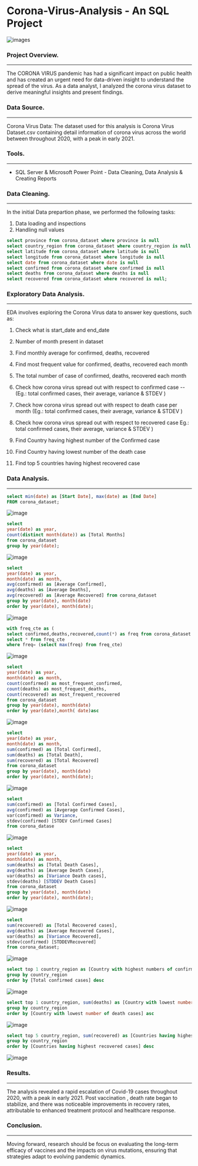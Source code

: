 # Corona-Virus-Analysis - An SQL Project
![images](https://github.com/kdm1411/Corona-Virus-Analysis/assets/150349346/f59082f5-4d92-4a05-803e-1e8e03382deb)

### Project Overview.
---
The CORONA VIRUS pandemic has had a significant impact on public health and has created an urgent need for data-driven insight to understand the spread of the virus. As a data analyst, I analyzed the corona virus dataset to derive meaningful insights and present findings.

### Data Source.
---
Corona Virus Data: The dataset used for this analysis is Corona Virus Dataset.csv containing detail information of corona virus across the world between throughout 2020, with a peak in early 2021.

### Tools.
---

- SQL Server & Microsoft Power Point - Data Cleaning, Data Analysis & Creating Reports

### Data Cleaning.
---

In the initial Data prepartion phase, we performed the following tasks:

1. Data loading and inspections
2. Handling null values
   
```sql
select province from corona_dataset where province is null
select country_region from corona_dataset where country_region is null
select latitude from corona_dataset where latitude is null
select longitude from corona_dataset where longitude is null
select date from corona_dataset where date is null
select confirmed from corona_dataset where confirmed is null
select deaths from corona_dataset where deaths is null
select recovered from corona_dataset where recovered is null;
```

### Exploratory Data Analysis.
---

EDA involves exploring the Corona Virus data to answer key questions, such as:

1. Check what is start_date and end_date

2. Number of month present in dataset

3. Find monthly average for confirmed, deaths, recovered

4. Find most frequent value for confirmed, deaths, recovered each month 

5. The total number of case of confirmed, deaths, recovered each month

6. Check how corona virus spread out with respect to confirmed case
--(Eg.: total confirmed cases, their average, variance & STDEV )

7. Check how corona virus spread out with respect to death case per month
(Eg.: total confirmed cases, their average, variance & STDEV )

8. Check how corona virus spread out with respect to recovered case
Eg.: total confirmed cases, their average, variance & STDEV )

9. Find Country having highest number of the Confirmed case

10. Find Country having lowest number of the death case

11. Find top 5 countries having highest recovered case

### Data Analysis.
---

```sql
select min(date) as [Start Date], max(date) as [End Date]
FROM corona_dataset;
```
![image](https://github.com/kdm1411/Corona-Virus-Analysis/assets/150349346/6ebbfe58-cd2c-4752-aaaf-6df9603dec73)

```sql
select 
year(date) as year,
count(distinct month(date)) as [Total Months]
from corona_dataset
group by year(date);
```
![image](https://github.com/kdm1411/Corona-Virus-Analysis/assets/150349346/f2d731f4-a4df-482c-ad61-34b93d741454)

```sql
select 
year(date) as year,
month(date) as month,
avg(confirmed) as [Average Confirmed],
avg(deaths) as [Average Deaths],
avg(recovered) as [Average Recovered] from corona_dataset
group by year(date), month(date)
order by year(date), month(date);
```
![image](https://github.com/kdm1411/Corona-Virus-Analysis/assets/150349346/fc4cdf9e-31e5-4da2-b11d-5180fcdfb4db)

```sql
with freq_cte as (
select confirmed,deaths,recovered,count(*) as freq from corona_dataset group by confirmed,deaths,recovered)
select * from freq_cte
where freq= (select max(freq) from freq_cte)
```
![image](https://github.com/kdm1411/Corona-Virus-Analysis/assets/150349346/bc53331c-13bb-4f23-859b-227c5e9280ae)

```sql
select 
year(date) as year,
month(date) as month,
count(confirmed) as most_frequent_confirmed,
count(deaths) as most_frequest_deaths,
count(recovered) as most_frequent_recovered
from corona_dataset 
group by year(date), month(date) 
order by year(date),month( date)asc
```
![image](https://github.com/kdm1411/Corona-Virus-Analysis/assets/150349346/001beb0d-38c7-49e2-807f-32d393a3b9e3)

```sql
select
year(date) as year,
month(date) as month,
sum(confirmed) as [Total Confirmed],
sum(deaths) as [Total Death],
sum(recovered) as [Total Recovered]
from corona_dataset
group by year(date), month(date)
order by year(date), month(date);
```
![image](https://github.com/kdm1411/Corona-Virus-Analysis/assets/150349346/c22b0d7e-40f3-48c2-b185-fa51fd9ae796)

```sql
select 
sum(confirmed) as [Total Confirmed Cases],
avg(confirmed) as [Avgerage Confirmed Cases],
var(confirmed) as Variance,
stdev(confirmed) [STDEV Confirmed Cases]
from corona_datase
```
![image](https://github.com/kdm1411/Corona-Virus-Analysis/assets/150349346/60935ca6-5d99-4a70-87e8-ee6058c8af0a)

```sql
select 
year(date) as year,
month(date) as month,
sum(deaths) as [Total Death Cases],
avg(deaths) as [Average Death Cases],
var(deaths) as [Variance Death cases],
stdev(deaths) [STDDEV Death Cases]
from corona_dataset
group by year(date), month(date)
order by year(date), month(date);
```
![image](https://github.com/kdm1411/Corona-Virus-Analysis/assets/150349346/d7ee27df-e87d-40c4-a493-c49cf972e52d)

```sql
select 
sum(recovered) as [Total Recovered cases],
avg(deaths) as [Average Recovered Cases],
var(deaths) as [Variance Recovered],
stdev(confirmed) [STDDEVRecovered]
from corona_dataset;
```
![image](https://github.com/kdm1411/Corona-Virus-Analysis/assets/150349346/f1933b37-1576-4ffd-afb6-b9e695cc4909)

```sql
select top 1 country_region as [Country with highest numbers of confirmed cases], sum(confirmed) as [Total confirmed cases] from corona_dataset 
group by country_region
order by [Total confirmed cases] desc
```
![image](https://github.com/kdm1411/Corona-Virus-Analysis/assets/150349346/100c9521-97d8-4dec-8d66-99f2ee4120b8)

```sql
select top 1 country_region, sum(deaths) as [Country with lowest number of death cases] from corona_dataset 
group by country_region
order by [Country with lowest number of death cases] asc
```
![image](https://github.com/kdm1411/Corona-Virus-Analysis/assets/150349346/671fcb78-7290-443e-a83e-329e0c9883e2)

```sql
select top 5 country_region, sum(recovered) as [Countries having highest recovered cases] from corona_dataset 
group by country_region
order by [Countries having highest recovered cases] desc
```
![image](https://github.com/kdm1411/Corona-Virus-Analysis/assets/150349346/2b06eff7-ea05-4a4e-b4b0-23c6fbf52d50)

### Results.
---
The analysis revealed a rapid escalation of Covid-19 cases throughout 2020, with a peak in early 2021. Post vaccination , death rate began to stabilize, and there was noticeable improvements in recovery rates, attributable to enhanced treatment protocol and healthcare response.

### Conclusion.
---
Moving forward, research should be focus on evaluating the long-term efficacy of vaccines and the impacts on virus mutations, ensuring that strategies adapt to evolving pandemic dynamics.












